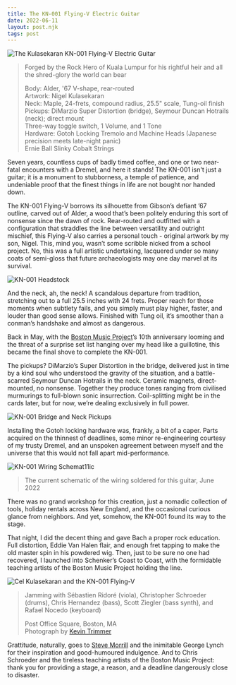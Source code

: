 ```yaml
---
title: The KN-001 Flying-V Electric Guitar
date: 2022-06-11
layout: post.njk
tags: post
---
```



![The Kulasekaran KN-001 Flying-V Electric Guitar](/assets/images/flying-v/kn-001-flying-v.png)
> Forged by the Rock Hero of Kuala Lumpur for his rightful heir and all the shred-glory the world can bear
>
> Body: Alder, '67 V-shape, rear-routed\
> Artwork: Nigel Kulasekaran\
> Neck: Maple, 24-frets, compound radius, 25.5" scale, Tung-oil finish\
> Pickups: DiMarzio Super Distortion (bridge), Seymour Duncan Hotrails (neck); direct mount\
> Three-way toggle switch, 1 Volume, and 1 Tone\
> Hardware: Gotoh Locking Tremolo and Machine Heads (Japanese precision meets late-night panic)\
> Ernie Ball Slinky Cobalt Strings

Seven years, countless cups of badly timed coffee, and one or two near-fatal encounters with a Dremel, and here it stands! The KN-001 isn't just a guitar; it is a monument to stubborness, a temple of patience, and undeniable proof that the finest things in life are not bought nor handed down.

The KN-001 Flying-V borrows its silhouette from Gibson’s defiant ’67 outline, carved out of Alder, a wood that’s been politely enduring this sort of nonsense since the dawn of rock. Rear-routed and outfitted with a configuration that straddles the line between versatility and outright mischief, this Flying-V also carries a personal touch - original artwork by my son, Nigel. This, mind you, wasn’t some scribble nicked from a school project. No, this was a full artistic undertaking, lacquered under so many coats of semi-gloss that future archaeologists may one day marvel at its survival.

![KN-001 Headstock](/assets/images/flying-v/kn-001-headstock.png)

And the neck, ah, the neck! A scandalous departure from tradition, stretching out to a full 25.5 inches with 24 frets. Proper reach for those moments when subtlety fails, and you simply must play higher, faster, and louder than good sense allows. Finished with Tung oil, it’s smoother than a conman’s handshake and almost as dangerous.

Back in May, with the [Boston Music Project][1]’s 10th anniversary looming and the threat of a surprise set list hanging over my head like a guillotine, this became the final shove to complete the KN-001.

The pickups? DiMarzio’s Super Distortion in the bridge, delivered just in time by a kind soul who understood the gravity of the situation, and a battle-scarred Seymour Duncan Hotrails in the neck. Ceramic magnets, direct-mounted, no nonsense. Together they produce tones ranging from civilised murmurings to full-blown sonic insurrection. Coil-splitting might be in the cards later, but for now, we’re dealing exclusively in full power.

![KN-001 Bridge and Neck Pickups](/assets/images/flying-v/kn-001-pickups.png)

Installing the Gotoh locking hardware was, frankly, a bit of a caper. Parts acquired on the thinnest of deadlines, some minor re-engineering courtesy of my trusty Dremel, and an unspoken agreement between myself and the universe that this would not fall apart mid-performance.

![KN-001 Wiring Schemat11ic](/assets/images/flying-v/kn-001-schematic.png)
> The current schematic of the wiring soldered for this guitar, June 2022

There was no grand workshop for this creation, just a nomadic collection of tools, holiday rentals across New England, and the occasional curious glance from neighbors. And yet, somehow, the KN-001 found its way to the stage.

That night, I did the decent thing and gave Bach a proper rock education. Full distortion, Eddie Van Halen flair, and enough fret tapping to make the old master spin in his powdered wig. Then, just to be sure no one had recovered, I launched into Schenker’s Coast to Coast, with the formidable teaching artists of the Boston Music Project holding the line.

![Cel Kulasekaran and the KN-001 Flying-V](/assets/images/flying-v/cel-kulasekaran-boston-music-project.png)

> Jamming with S&#233;bastien Ridor&#233; (viola), Christopher Schroeder (drums), Chris Hernandez (bass), Scott Ziegler (bass synth), and Rafael Nocedo (keyboard)
> 
> Post Office Square, Boston, MA\
> Photograph by [Kevin Trimmer][2]

Grattitude, naturally, goes to [Steve Morrill][3] and the inimitable George Lynch for their inspiration and good-humoured indulgence. And to Chris Schroeder and the tireless teaching artists of the Boston Music Project: thank you for providing a stage, a reason, and a deadline dangerously close to disaster.

[1]: https://www.bostonmusicproject.org
[2]: https://www.kevintrimmerphoto.com
[3]: https://stevemorrillguitarrepair.com